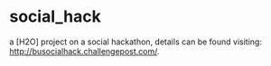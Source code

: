 # social_hack

a [H2O] project on a social hackathon, details can be found visiting: http://busocialhack.challengepost.com/.

